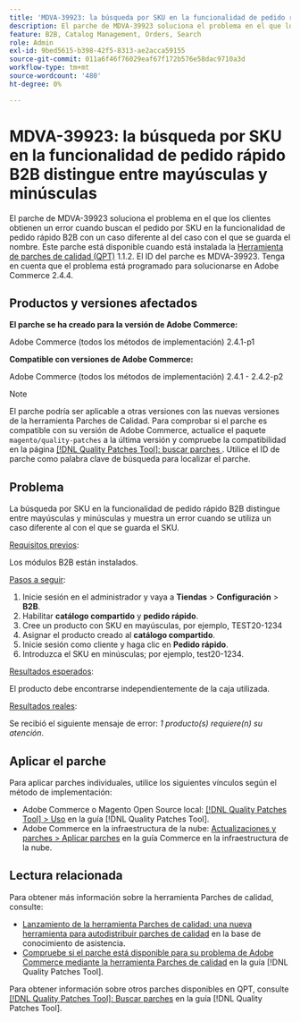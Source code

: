 ```yaml
---
title: 'MDVA-39923: la búsqueda por SKU en la funcionalidad de pedido rápido B2B distingue entre mayúsculas y minúsculas'
description: El parche de MDVA-39923 soluciona el problema en el que los clientes obtienen un error cuando buscan el pedido por SKU en la funcionalidad de pedido rápido B2B con un caso diferente al del caso con el que se guarda el nombre. Este parche está disponible cuando está instalada la [Quality Patches Tool (QPT)](https://experienceleague.adobe.com/es/docs/commerce-operations/tools/quality-patches-tool/quality-patches-tool-to-self-serve-quality-patches) 1.1.2. El ID del parche es MDVA-39923. Tenga en cuenta que el problema está programado para solucionarse en Adobe Commerce 2.4.4.
feature: B2B, Catalog Management, Orders, Search
role: Admin
exl-id: 9bed5615-b398-42f5-8313-ae2acca59155
source-git-commit: 011a6f46f76029eaf67f172b576e58dac9710a3d
workflow-type: tm+mt
source-wordcount: '480'
ht-degree: 0%

---
```


# MDVA-39923: la búsqueda por SKU en la funcionalidad de pedido rápido B2B distingue entre mayúsculas y minúsculas

El parche de MDVA-39923 soluciona el problema en el que los clientes obtienen un error cuando buscan el pedido por SKU en la funcionalidad de pedido rápido B2B con un caso diferente al del caso con el que se guarda el nombre. Este parche está disponible cuando está instalada la [Herramienta de parches de calidad (QPT)](https://experienceleague.adobe.com/es/docs/commerce-operations/tools/quality-patches-tool/quality-patches-tool-to-self-serve-quality-patches) 1.1.2. El ID del parche es MDVA-39923. Tenga en cuenta que el problema está programado para solucionarse en Adobe Commerce 2.4.4.

## Productos y versiones afectados

**El parche se ha creado para la versión de Adobe Commerce:**

Adobe Commerce (todos los métodos de implementación) 2.4.1-p1

**Compatible con versiones de Adobe Commerce:**

Adobe Commerce (todos los métodos de implementación) 2.4.1 - 2.4.2-p2

>[!NOTE]
>
>El parche podría ser aplicable a otras versiones con las nuevas versiones de la herramienta Parches de Calidad. Para comprobar si el parche es compatible con su versión de Adobe Commerce, actualice el paquete `magento/quality-patches` a la última versión y compruebe la compatibilidad en la página [[!DNL Quality Patches Tool]: buscar parches ](https://experienceleague.adobe.com/es/docs/commerce-operations/tools/quality-patches-tool/quality-patches-tool-to-self-serve-quality-patches). Utilice el ID de parche como palabra clave de búsqueda para localizar el parche.

## Problema

La búsqueda por SKU en la funcionalidad de pedido rápido B2B distingue entre mayúsculas y minúsculas y muestra un error cuando se utiliza un caso diferente al con el que se guarda el SKU.

<u>Requisitos previos</u>:

Los módulos B2B están instalados.

<u>Pasos a seguir</u>:

1. Inicie sesión en el administrador y vaya a **Tiendas** > **Configuración** > **B2B**.
1. Habilitar **catálogo compartido** y **pedido rápido**.
1. Cree un producto con SKU en mayúsculas, por ejemplo, TEST20-1234
1. Asignar el producto creado al **catálogo compartido**.
1. Inicie sesión como cliente y haga clic en **Pedido rápido**.
1. Introduzca el SKU en minúsculas; por ejemplo, test20-1234.

<u>Resultados esperados</u>:

El producto debe encontrarse independientemente de la caja utilizada.

<u>Resultados reales</u>:

Se recibió el siguiente mensaje de error: *1 producto(s) requiere(n) su atención*.

## Aplicar el parche

Para aplicar parches individuales, utilice los siguientes vínculos según el método de implementación:

* Adobe Commerce o Magento Open Source local: [[!DNL Quality Patches Tool] > Uso](/help/tools/quality-patches-tool/usage.md) en la guía [!DNL Quality Patches Tool].
* Adobe Commerce en la infraestructura de la nube: [Actualizaciones y parches > Aplicar parches](https://experienceleague.adobe.com/docs/commerce-cloud-service/user-guide/develop/upgrade/apply-patches.html?lang=es) en la guía Commerce en la infraestructura de la nube.

## Lectura relacionada

Para obtener más información sobre la herramienta Parches de calidad, consulte:

* [Lanzamiento de la herramienta Parches de calidad: una nueva herramienta para autodistribuir parches de calidad](https://experienceleague.adobe.com/es/docs/commerce-operations/tools/quality-patches-tool/quality-patches-tool-to-self-serve-quality-patches) en la base de conocimiento de asistencia.
* [Compruebe si el parche está disponible para su problema de Adobe Commerce mediante la herramienta Parches de calidad](/help/tools/quality-patches-tool/patches-available-in-qpt/check-patch-for-magento-issue-with-magento-quality-patches.md) en la guía [!DNL Quality Patches Tool].

Para obtener información sobre otros parches disponibles en QPT, consulte [[!DNL Quality Patches Tool]: Buscar parches](https://experienceleague.adobe.com/tools/commerce-quality-patches/index.html?lang=es) en la guía [!DNL Quality Patches Tool].
